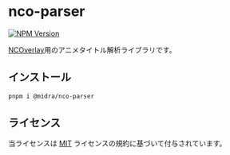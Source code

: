 # nco-parser
[![NPM Version](https://img.shields.io/npm/v/%40midra%2Fnco-parser)](https://www.npmjs.com/package/@midra/nco-parser)

[NCOverlay](https://github.com/Midra429/NCOverlay)用のアニメタイトル解析ライブラリです。

## インストール
```sh
pnpm i @midra/nco-parser
```

## ライセンス
当ライセンスは [MIT](LICENSE.txt) ライセンスの規約に基づいて付与されています。
